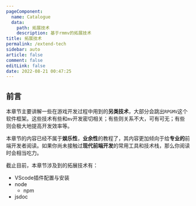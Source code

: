 ```yaml
---
pageComponent: 
  name: Catalogue
  data: 
    path: 拓展技术
    description: 基于rmmv的拓展技术
title: 拓展技术
permalink: /extend-tech
sidebar: auto
article: false
comment: false
editLink: false
date: 2022-08-21 00:47:25
---
```




## 前言
本章节主要讲解一些在游戏开发过程中用到的**另类技术**，大部分会跳出```RPGMV```这个软件框架。这些技术有些和```mv```开发密切相关；有些则关系不大，可有可无；有些则会极大地提高开发效率等。

本章节的内容已经不属于**娱乐性**，**业余性**的教程了，其内容更加倾向于给**专业的**前端开发者阅读。如果你尚未接触过**现代前端开发**的常用工具和技术栈，那么你阅读时会相当吃力。

截止目前，本章节涉及到的拓展技术有：

- VScode插件配置与安装
- node
  - npm
- jsdoc
